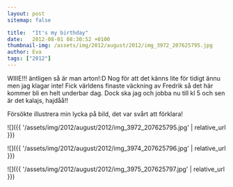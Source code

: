 ```yaml
---
layout: post
sitemap: false

title:  "It's my birthday"
date:   2012-08-01 08:30:52 +0100
thumbnail-img: /assets/img/2012/august/2012/img_3972_207625795.jpg
author: Eva
tags: ["2012"]
---
```


WIIIE!!! äntligen så är man arton!:D Nog för att det känns lite för tidigt ännu men jag klagar inte! Fick världens finaste väckning av Fredrik så det här kommer bli en helt underbar dag. Dock ska jag och jobba nu till kl 5 och sen är det kalajs, hajdåå!!

Försökte illustrera min lycka på bild, det var svårt att förklara!

![]({{ '/assets/img/2012/august/2012/img_3972_207625795.jpg'  | relative_url }})

![]({{ '/assets/img/2012/august/2012/img_3974_207625796.jpg'  | relative_url }})

![]({{ '/assets/img/2012/august/2012/img_3975_207625797.jpg'  | relative_url }})

